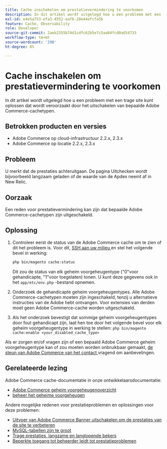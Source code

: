 ```yaml
---
title: Cache inschakelen om prestatievermindering te voorkomen
description: In dit artikel wordt uitgelegd hoe u een probleem met een trage site kunt oplossen dat wordt veroorzaakt door het uitschakelen van bepaalde Adobe Commerce-cachetypen.
exl-id: e4e5a753-efa3-4552-aaf6-28e44efcfa5b
feature: Cache, Observability
role: Developer
source-git-commit: 2aeb2355b74d1cdfc62b5e7c5aa04fcd0a654733
workflow-type: tm+mt
source-wordcount: '290'
ht-degree: 0%

---
```


# Cache inschakelen om prestatievermindering te voorkomen

In dit artikel wordt uitgelegd hoe u een probleem met een trage site kunt oplossen dat wordt veroorzaakt door het uitschakelen van bepaalde Adobe Commerce-cachetypen.

## Betrokken producten en versies

* Adobe Commerce op cloud-infrastructuur 2.2.x, 2.3.x
* Adobe Commerce op locatie 2.2.x, 2.3.x

## Probleem

U merkt dat de prestaties achteruitgaan. De pagina Uitchecken wordt bijvoorbeeld langzaam geladen of de waarde van de Apdex neemt af in New Relic.

## Oorzaak

Een reden voor prestatievermindering kan zijn dat bepaalde Adobe Commerce-cachetypen zijn uitgeschakeld.

## Oplossing

1. Controleer eerst de status van de Adobe Commerce cache om te zien of dit het probleem is. Voor dit, [ SSH aan uw milieu ](https://experienceleague.adobe.com/en/docs/commerce-cloud-service/user-guide/develop/secure-connections#ssh) en stel het volgende bevel in werking:

   ```bash
   php bin/magento cache:status
   ```

   Dit zou de status van elk geheim voorgeheugentype (&quot;0&quot;voor gehandicapte, &quot;1&quot;voor toegelaten) tonen. U kunt deze gegevens ook in het `app/etc/env.php` -bestand opnemen.

1. Onderzoek de gehandicapte geheim voorgeheugentypes. Alle Adobe Commerce-cachetypen moeten zijn ingeschakeld, tenzij u alternatieve instructies van de Adobe hebt ontvangen. Voor extensies van derden moet geen Adobe Commerce-cache worden uitgeschakeld.
1. Als het onderzoek bevestigt dat sommige geheim voorgeheugentypes door fout gehandicapt zijn, laat hen toe door het volgende bevel voor elk geheim voorgeheugentype in werking te stellen: `php bin/magento cache:enable <your_disabled_cache_type>`

Als er zorgen en/of vragen zijn of een bepaald Adobe Commerce geheim voorgeheugentype kan of zou moeten worden onbruikbaar gemaakt, [ de steun van Adobe Commerce van het contact ](/help/help-center-guide/help-center/magento-help-center-user-guide.md#submit-ticket) vragend om aanbevelingen.

## Gerelateerde lezing

Adobe Commerce cache-documentatie in onze ontwikkelaarsdocumentatie:

* [ Adobe Commerce geheim voorgeheugenoverzicht ](https://developer.adobe.com/commerce/frontend-core/guide/caching/)
* [ beheer het geheime voorgeheugen ](https://experienceleague.adobe.com/en/docs/commerce-operations/configuration-guide/cli/manage-cache)

Andere mogelijke redenen voor prestatieproblemen en oplossingen voor deze problemen:

* [Uitvoer van Adobe Commerce Banner uitschakelen om de prestaties van de site te verbeteren](/help/troubleshooting/miscellaneous/disable-magento-banner-output-to-improve-site-performance.md)
* [MySQL-tabellen zijn te groot](/help/troubleshooting/database/mysql-tables-are-too-large.md)
* [Trage prestaties, langzame en langlopende bekers](/help/troubleshooting/miscellaneous/slow-performance-slow-and-long-running-crons.md)
* [Beperkte toegang tot beheerder leidt tot prestatieproblemen](/help/troubleshooting/miscellaneous/restricted-admin-access-causing-performance-issues.md)
